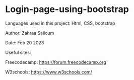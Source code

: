 # Login-page-using-bootstrap

Languages used in this project: Html, CSS, bootstrap

Author: Zahraa Salloum

Date: Feb 20 2023

Useful sites:

Freecodecamp: https://forum.freecodecamp.org

W3schools: https://www.w3schools.com/
